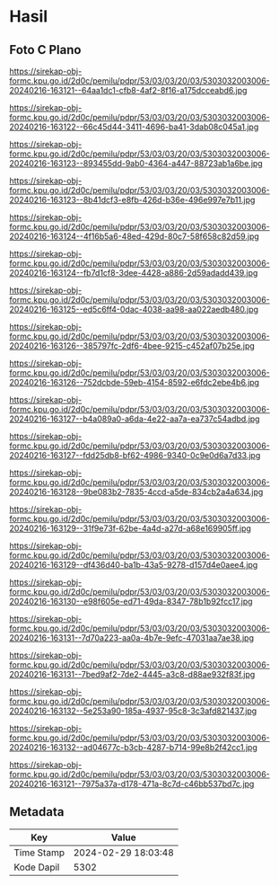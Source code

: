 # Hasil

## Foto C Plano

https://sirekap-obj-formc.kpu.go.id/2d0c/pemilu/pdpr/53/03/03/20/03/5303032003006-20240216-163121--64aa1dc1-cfb8-4af2-8f16-a175dcceabd6.jpg

https://sirekap-obj-formc.kpu.go.id/2d0c/pemilu/pdpr/53/03/03/20/03/5303032003006-20240216-163122--66c45d44-3411-4696-ba41-3dab08c045a1.jpg

https://sirekap-obj-formc.kpu.go.id/2d0c/pemilu/pdpr/53/03/03/20/03/5303032003006-20240216-163123--893455dd-9ab0-4364-a447-88723ab1a6be.jpg

https://sirekap-obj-formc.kpu.go.id/2d0c/pemilu/pdpr/53/03/03/20/03/5303032003006-20240216-163123--8b41dcf3-e8fb-426d-b36e-496e997e7b11.jpg

https://sirekap-obj-formc.kpu.go.id/2d0c/pemilu/pdpr/53/03/03/20/03/5303032003006-20240216-163124--4f16b5a6-48ed-429d-80c7-58f658c82d59.jpg

https://sirekap-obj-formc.kpu.go.id/2d0c/pemilu/pdpr/53/03/03/20/03/5303032003006-20240216-163124--fb7d1cf8-3dee-4428-a886-2d59adadd439.jpg

https://sirekap-obj-formc.kpu.go.id/2d0c/pemilu/pdpr/53/03/03/20/03/5303032003006-20240216-163125--ed5c6ff4-0dac-4038-aa98-aa022aedb480.jpg

https://sirekap-obj-formc.kpu.go.id/2d0c/pemilu/pdpr/53/03/03/20/03/5303032003006-20240216-163126--385797fc-2df6-4bee-9215-c452af07b25e.jpg

https://sirekap-obj-formc.kpu.go.id/2d0c/pemilu/pdpr/53/03/03/20/03/5303032003006-20240216-163126--752dcbde-59eb-4154-8592-e6fdc2ebe4b6.jpg

https://sirekap-obj-formc.kpu.go.id/2d0c/pemilu/pdpr/53/03/03/20/03/5303032003006-20240216-163127--b4a089a0-a6da-4e22-aa7a-ea737c54adbd.jpg

https://sirekap-obj-formc.kpu.go.id/2d0c/pemilu/pdpr/53/03/03/20/03/5303032003006-20240216-163127--fdd25db8-bf62-4986-9340-0c9e0d6a7d33.jpg

https://sirekap-obj-formc.kpu.go.id/2d0c/pemilu/pdpr/53/03/03/20/03/5303032003006-20240216-163128--9be083b2-7835-4ccd-a5de-834cb2a4a634.jpg

https://sirekap-obj-formc.kpu.go.id/2d0c/pemilu/pdpr/53/03/03/20/03/5303032003006-20240216-163129--31f9e73f-62be-4a4d-a27d-a68e169905ff.jpg

https://sirekap-obj-formc.kpu.go.id/2d0c/pemilu/pdpr/53/03/03/20/03/5303032003006-20240216-163129--df436d40-ba1b-43a5-9278-d157d4e0aee4.jpg

https://sirekap-obj-formc.kpu.go.id/2d0c/pemilu/pdpr/53/03/03/20/03/5303032003006-20240216-163130--e98f605e-ed71-49da-8347-78b1b92fcc17.jpg

https://sirekap-obj-formc.kpu.go.id/2d0c/pemilu/pdpr/53/03/03/20/03/5303032003006-20240216-163131--7d70a223-aa0a-4b7e-9efc-47031aa7ae38.jpg

https://sirekap-obj-formc.kpu.go.id/2d0c/pemilu/pdpr/53/03/03/20/03/5303032003006-20240216-163131--7bed9af2-7de2-4445-a3c8-d88ae932f83f.jpg

https://sirekap-obj-formc.kpu.go.id/2d0c/pemilu/pdpr/53/03/03/20/03/5303032003006-20240216-163132--5e253a90-185a-4937-95c8-3c3afd821437.jpg

https://sirekap-obj-formc.kpu.go.id/2d0c/pemilu/pdpr/53/03/03/20/03/5303032003006-20240216-163132--ad04677c-b3cb-4287-b714-99e8b2f42cc1.jpg

https://sirekap-obj-formc.kpu.go.id/2d0c/pemilu/pdpr/53/03/03/20/03/5303032003006-20240216-163121--7975a37a-d178-471a-8c7d-c46bb537bd7c.jpg


## Metadata

| Key        | Value               |
| ---------- | ------------------- |
| Time Stamp | 2024-02-29 18:03:48 |
| Kode Dapil | 5302                |



